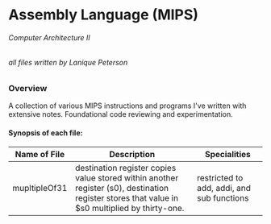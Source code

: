 # Assembly Language (MIPS)

###### Computer Architecture II
###### all files written by Lanique Peterson

### Overview

A collection of various MIPS instructions and programs I've written with extensive notes. Foundational code reviewing and experimentation.

#### Synopsis of each file:

| Name of File | Description | Specialities |
| ----------- | ----------- |----------- |
| mupltipleOf31 | destination register copies value stored within another register (s0), destination register stores that value in $s0 multiplied by thirty-one. | restricted to add, addi, and sub functions |
<!-- 

| leapYear| calculates the year the user entered and displays whether the year will be a common or leap year | boolean func |
| daysOfTheMonth | calculates the number of days that are in a certain month and year of user's input, utilizes previous leapYear function | switch case and boolean func  |
| fizzBuzz | 'FizzBuzz' challenge on Hackerrank | iterations |

 -->
